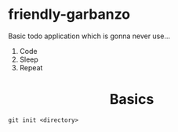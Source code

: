 # friendly-garbanzo
Basic todo application which is gonna never use...

1. Code
2. Sleep
3. Repeat


# <center> Basics <center/>

```
git init <directory>
```




